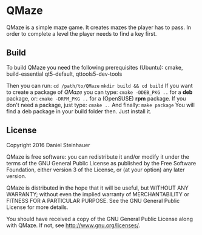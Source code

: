 # QMaze #
QMaze is a simple maze game. It creates mazes the player has to pass.
In order to complete a level the player needs to find a key first.


## Build ##
To build QMaze you need the following prerequisites (Ubuntu):
cmake, build-essential qt5-default, qttools5-dev-tools

Then you can run:
`cd /path/to/QMaze`
`mkdir build && cd build`
If you want to create a package of *QMaze* you can type:
`cmake -DDEB_PKG ..`
for a **deb** package, or:
`cmake -DRPM_PKG ..`
for a (OpenSUSE) **rpm** package. If you don't need a package, just type:
`cmake ..`
And finally:
`make package`
You will find a deb package in your build folder then. Just install it.


## License ##
Copyright 2016 Daniel Steinhauer

QMaze is free software: you can redistribute it and/or modify
it under the terms of the GNU General Public License as published by
the Free Software Foundation, either version 3 of the License, or
(at your option) any later version.

QMaze is distributed in the hope that it will be useful,
but WITHOUT ANY WARRANTY; without even the implied warranty of
MERCHANTABILITY or FITNESS FOR A PARTICULAR PURPOSE.  See the
GNU General Public License for more details.

You should have received a copy of the GNU General Public License
along with QMaze.  If not, see <http://www.gnu.org/licenses/>.